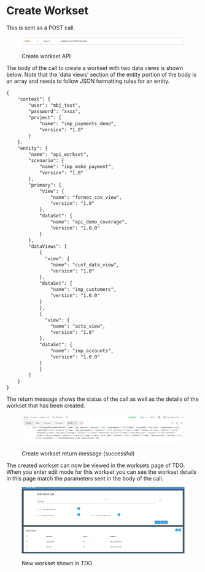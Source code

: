 # Create Workset

This is sent as a POST call.

&#x20;

<figure><img src="../../../../../.gitbook/assets/image (95).png" alt=""><figcaption><p>Create workset API</p></figcaption></figure>

&#x20;The body of the call to create a workset with two data views is shown below. Note that the ‘data views’ section of the entity portion of the body is an array and needs to follow JSON formatting rules for an entity.

&#x20;

```
{
    "context": {
        "user": "mbj_test",
        "password": "xxxx",
        "project": {
            "name": "imp_payments_demo",
            "version": "1.0"
        }
    },
    "entity": {
        "name": "api_workset",
        "scenario": {
            "name": "imp_make_payment",
            "version": "1.0"
        },
        "primary": {
            "view": {
                "name": "format_cov_view",
                "version": "1.0"
            },
            "dataSet": {
                "name": "api_demo_coverage",
                "version": "1.0.0"
            }
        },
        "dataViews": [
            {
              "view": {
                "name": "cust_data_view",
                "version": "1.0"
            },
            "dataSet": {
                "name": "imp_customers",
                "version": "1.0.0"
            }
            },
            {
              "view": {
                "name": "acts_view",
                "version": "1.0"
            },
            "dataSet": {
                "name": "imp_accounts",
                "version": "1.0.0"
            }            
            }            
        ]
    }
}
```

&#x20;

The return message shows the status of the call as well as the details of the workset that has been created.

&#x20;

<figure><img src="../../../../../.gitbook/assets/image (96).png" alt=""><figcaption><p>Create workset return message (successful)</p></figcaption></figure>

&#x20;

The created workset can now be viewed in the worksets page of TDO.  When you enter edit mode for this workset you can see the workset details in this page match the parameters sent in the body of the call.

&#x20;

<figure><img src="../../../../../.gitbook/assets/image (97).png" alt=""><figcaption><p>New workset shown in TDO</p></figcaption></figure>
